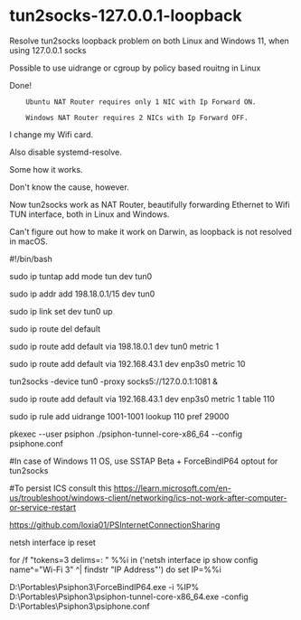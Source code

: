 # tun2socks-127.0.0.1-loopback

Resolve tun2socks loopback problem on both Linux and Windows 11, when using 127.0.0.1 socks

Possible to use uidrange or cgroup by policy based rouitng in Linux

Done!

        Ubuntu NAT Router requires only 1 NIC with Ip Forward ON.

        Windows NAT Router requires 2 NICs with Ip Forward OFF.

I change my Wifi card.

Also disable systemd-resolve.

Some how it works.

Don't know the cause, however.

Now tun2socks work as NAT Router, beautifully forwarding Ethernet to Wifi TUN interface, both in Linux and Windows.

Can't figure out how to make it work on Darwin, as loopback is not resolved in macOS.

#!/bin/bash

sudo ip tuntap add mode tun dev tun0

sudo ip addr add 198.18.0.1/15 dev tun0

sudo ip link set dev tun0 up

sudo ip route del default

sudo ip route add default via 198.18.0.1 dev tun0 metric 1

sudo ip route add default via 192.168.43.1 dev enp3s0 metric 10

tun2socks -device tun0 -proxy socks5://127.0.0.1:1081 &

sudo ip route add default via 192.168.43.1 dev enp3s0 metric 1 table 110

sudo ip rule add uidrange 1001-1001 lookup 110 pref 29000

pkexec --user psiphon  ./psiphon-tunnel-core-x86_64  --config psiphone.conf

#In case of Windows 11 OS, use SSTAP Beta + ForceBindIP64 optout for tun2socks

#To persist ICS consult this https://learn.microsoft.com/en-us/troubleshoot/windows-client/networking/ics-not-work-after-computer-or-service-restart

https://github.com/loxia01/PSInternetConnectionSharing 

netsh interface ip reset

for /f "tokens=3 delims=: " %%i  in ('netsh interface ip show config name^="Wi-Fi 3" ^| findstr "IP Address"') do set IP=%%i

D:\Portables\Psiphon3\ForceBindIP64.exe -i %IP% D:\Portables\Psiphon3\psiphon-tunnel-core-x86_64.exe -config D:\Portables\Psiphon3\psiphone.conf




